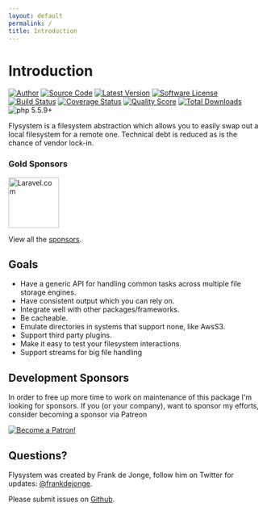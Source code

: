 ```yaml
---
layout: default
permalink: /
title: Introduction
---
```


# Introduction

[![Author](//img.shields.io/badge/author-@frankdejonge-blue.svg?style=flat-square)](//twitter.com/frankdejonge)
[![Source Code](//img.shields.io/badge/source-thephpleague/flysystem-blue.svg?style=flat-square)](//github.com/thephpleague/flysystem)
[![Latest Version](//img.shields.io/github/tag/thephpleague/flysystem.svg?style=flat-square)](//github.com/thephpleague/flysystem/releases)
[![Software License](//img.shields.io/badge/license-MIT-brightgreen.svg?style=flat-square)](//github.com/thephpleague/flysystem/blob/master/LICENSE)
[![Build Status](//img.shields.io/travis/thephpleague/flysystem/master.svg?style=flat-square)](//travis-ci.org/thephpleague/flysystem)
[![Coverage Status](//img.shields.io/scrutinizer/coverage/g/thephpleague/flysystem.svg?style=flat-square)](//scrutinizer-ci.com/g/thephpleague/flysystem/code-structure)
[![Quality Score](//img.shields.io/scrutinizer/g/thephpleague/flysystem.svg?style=flat-square)](//scrutinizer-ci.com/g/thephpleague/flysystem)
[![Total Downloads](//img.shields.io/packagist/dt/league/flysystem.svg?style=flat-square)](//packagist.org/packages/league/flysystem)
![php 5.5.9+](//img.shields.io/badge/php-min%205.5.9-red.svg?style=flat-square)

Flysystem is a filesystem abstraction which allows you to easily swap out a local filesystem for a remote one. Technical debt is reduced as is the chance of vendor lock-in.

### Gold Sponsors

<a href="https://laravel.com/"><img src="/logo/laravel.svg" alt="Laravel.com" height="100px" /></a>

View all the [sponsors](/sponsors/).

## Goals

* Have a generic API for handling common tasks across multiple file storage engines.
* Have consistent output which you can rely on.
* Integrate well with other packages/frameworks.
* Be cacheable.
* Emulate directories in systems that support none, like AwsS3.
* Support third party plugins.
* Make it easy to test your filesystem interactions.
* Support streams for big file handling

## Development Sponsors

In order to free up more time to work on maintenance of this package I'm looking for sponsors.
If you (or your company), want to sponsor my efforts, consider becoming a sponsor via Patreon

<a href="https://www.patreon.com/bePatron?u=8623643"><img src="/logo/become_a_patron_button.png" alt="Become a Patron!" title="Become a Patron!"/></a>

## Questions?

Flysystem was created by Frank de Jonge, follow him on Twitter for updates: [@frankdejonge](//twitter.com/frankdejonge).

Please submit issues on [Github](//github.com/thephpleague/flysystem).

